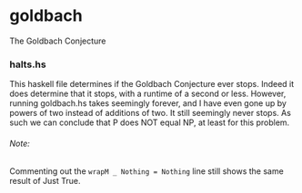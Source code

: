 # goldbach
The Goldbach Conjecture

### halts.hs
This haskell file determines if the Goldbach Conjecture ever stops.  Indeed it does determine that it stops, with a runtime of a second or less.  However, running goldbach.hs takes seemingly forever, and I have even gone up by powers of two instead of additions of two.  It still seemingly never stops.  As such we can conclude that P does NOT equal NP, at least for this problem.

###### Note:
Commenting out the ```wrapM _ Nothing = Nothing``` line still shows the same result of Just True.
